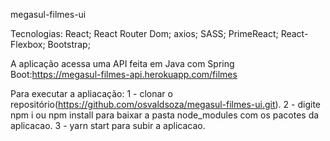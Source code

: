 megasul-filmes-ui

Tecnologias:
React;
React Router Dom;
axios;
SASS;
PrimeReact;
React-Flexbox;
Bootstrap;

A aplicação acessa uma API feita em Java com Spring Boot:https://megasul-filmes-api.herokuapp.com/filmes

Para executar a apliacação:
1 - clonar o repositório(https://github.com/osvaldsoza/megasul-filmes-ui.git).
2 - digite npm i ou npm install para baixar a pasta node_modules com os pacotes da aplicacao.
3 - yarn start para subir a aplicacao.
